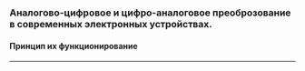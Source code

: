 
### Аналогово-цифровое и цифро-аналоговое преоброзование в современных электронных устройствах.
#### Принцип их функционирование
---
